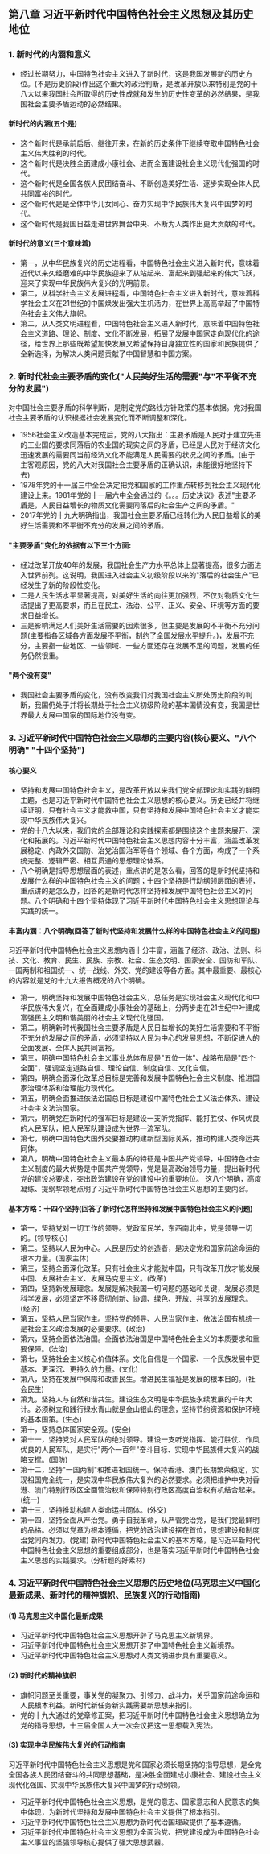 ## 第八章 习近平新时代中国特色社会主义思想及其历史地位
### 1. 新时代的内涵和意义
- 经过长期努力，中国特色社会主义进入了新时代，这是我国发展新的历史方位。(不是历史阶段)作出这个重大的政治判断，是改革开放以来特别是党的十八大以来我国社会所取得的历史性成就和发生的历史性变革的必然结果，是我国社会主要矛盾运动的必然结果。
#### 新时代的内涵(五个是)
- 这个新时代是承前启后、继往开来，在新的历史条件下继续夺取中国特色社会主义伟大胜利的时代。
- 这个新时代是决胜全面建成小康社会、进而全面建设社会主义现代化强国的时代。
- 这个新时代是全国各族人民团结奋斗、不断创造美好生活、逐步实现全体人民共同富裕的时代。
- 这个新时代是是全体中华儿女同心、奋力实现中华民族伟大复兴中国梦的时代。
- 这个新时代是我国日益走进世界舞台中央、不断为人类作出更大贡献的时代。
#### 新时代的意义(三个意味着)
- 第一，从中华民族复兴的历史进程看，中国特色社会主义进入新时代，意味着近代以来久经磨难的中华民族迎来了从站起来、富起来到强起来的伟大飞跃，迎来了实现中华民族伟大复兴的光明前景。
- 第二，从科学社会主义发展进程看，中国特色社会主义进入新时代，意味着科学社会主义在21世纪的中国焕发出强大生机活力，在世界上高高举起了中国特色社会主义伟大旗帜。
- 第二，从人类文明进程看，中国特色社会主义进入新时代，意味着中国特色社会主义道路、理论、制度、文化不断发展，拓展了发展中国家走向现代化的途径，给世界上那些既希望加快发展又希望保持自身独立性的国家和民族提供了全新选择，为解决人类问题贡献了中国智慧和中国方案。
### 2. 新时代社会主要矛盾的变化("人民美好生活的需要"与"不平衡不充分的发展")
对中国社会主要矛盾的科学判断，是制定党的路线方针政策的基本依据。党对我国社会主要矛盾的认识根据社会发展变化而不断调整和深化。
- 1956社会主义改造基本完成后，党的八大指出：主要矛盾是人民对于建立先进的工业国的要求同落后的农业国的现实之间的矛盾，已经是人民对于经济文化迅速发展的需要同当前经济文化不能满足人民需要的状况之间的矛盾。(由于主客观原因，党的八大对我国社会主要矛盾的正确认识，未能很好地坚持下去)
- 1978年党的十一届三中全会决定把党和国家的工作重点转移到社会主义现代化建设上来。1981年党的十一届六中全会通过的《。。。历史决议》表述"主要矛盾是，人民日益增长的物质文化需要同落后的社会生产之间的矛盾。"
- 2017年党的十九大明确指出，我国社会主要矛盾已经转化为人民日益增长的美好生活需要和不平衡不充分的发展之间的矛盾。
#### "主要矛盾"变化的依据有以下三个方面:
- 经过改革开放40年的发展，我国社会生产力水平总体上显著提高，很多方面进入世界前列。这说明，我国进入社会主义初级阶段以来的"落后的社会生产"已经发生了新的阶段性变化。
- 二是人民生活水平显著提高，对美好生活的向往更加强烈，不仅对物质文化生活提出了更高要求，而且在民主、法治、公平、正义、安全、环境等方面的要求日益增长。
- 三是影响满足人们美好生活需要的因素很多，但主要是发展的不平衡不充分问题(主要指各区域各方面发展不平衡，制约了全国发展水平提升。)，发展不充分，主要指一些地区、一些领域、一些方面还存在发展不足的问题，发展的任务仍然很重。
#### "两个没有变"
- 我国社会主要矛盾的变化，没有改变我们对我国社会主义所处历史阶段的判断，我国仍处于并将长期处于社会主义初级阶段的基本国情没有变，我国是世界最大发展中国家的国际地位没有变。
### 3. 习近平新时代中国特色社会主义思想的主要内容(核心要义、"八个明确" "十四个坚持")
#### 核心要义
- 坚持和发展中国特色社会主义，是改革开放以来我们党全部理论和实践的鲜明主题，也是习近平新时代中国特色社会主义思想的核心要义。历史已经并将继续证明，只有社会主义才能救中国，只有坚持和发展中国特色社会主义才能实现中华民族伟大复兴。
- 党的十八大以来，我们党的全部理论和实践探索都是围绕这个主题来展开、深化和拓展的。习近平新时代中国特色社会主义思想内容十分丰富，涵盖改革发展稳定、内政外交国防、治党治国治军等各个领域、各个方面，构成了一个系统完整、逻辑严密、相互贯通的思想理论体系。
- 八个明确是指导思想层面的表述，重点讲的是怎么看，回答的是新时代坚持和发展什么样的中国特色社会主义的问题；十四个坚持是行动纲领层面的表述，重点讲的是怎么办，回答的是新时代怎样坚持和发展中国特色社会主义的问题。八个明确和十四个坚持体现了习近平新时代中国特色社会主义思想理论与实践的统一。
#### 丰富内涵：八个明确(回答了新时代坚持和发展什么样的中国特色社会主义的问题)
习近平新时代中国特色社会主义思想内涵十分丰富，涵盖了经济、政治、法则、科技、文化、教育、民生、民族、宗教、社会、生态文明、国家安全、国防和军队、一国两制和祖国统一、统一战线、外交、党的建设等各方面。其中最重要、最核心的内容就是党的十九大报告概况的八个明确。
- 第一，明确坚持和发展中国特色社会主义，总任务是实现社会主义现代化和中华民族伟大复兴，在全面建成小康社会的基础上，分两步走在21世纪中叶建成富强民主文明和谐美丽的社会主义现代化强国。
- 第二，明确新时代我国社会主要矛盾是人民日益增长的美好生活需要和不平衡不充分的发展之间的矛盾，必须坚持以人民为中心的发展思想，不断促进人的全面发展、全体人民共同富裕。
- 第三，明确中国特色社会主义事业总体布局是"五位一体"、战略布局是"四个全面"，强调坚定道路自信、理论自信、制度自信、文化自信。
- 第四，明确全面深化改革总目标是完善和发展中国特色社会主义制度、推进国家治理体系和治理能力现代化。
- 第五，明确全面推进依法治国总目标是建设中国特色社会主义法治体系、建设社会主义法治国家。
- 第六，明确党在新时代的强军目标是建设一支听党指挥、能打胜仗、作风优良的人民军队，把人民军队建设成为世界一流军队。
- 第七，明确中国特色大国外交要推动构建新型国际关系，推动构建人类命运共同体。
- 第八，明确中国特色社会主义最本质的特征是中国共产党领导，中国特色社会主义制度的最大优势是中国共产党领导，党是最高政治领导力量，提出新时代党的建设总要求，突出政治建设在党的建设中的重要地位。
这八个明确，高度凝练、提纲挈领地点明了习近平新时代中国特色社会主义思想的主要内容。
#### 基本方略：十四个坚持(回答了新时代怎样坚持和发展中国特色社会主义的问题)
- 第一，坚持党对一切工作的领导。党政军民学，东西南北中，党是领导一切的。(领导核心)
- 第二。坚持以人民为中心。人民是历史的创造者，是决定党和国家前途命运的根本力量。(国家主体)
- 第三，坚持全面深化改革。只有社会主义才能就中国，只有改革开放才能发展中国、发展社会主义、发展马克思主义。(改革)
- 第四，坚持新发展理念。发展是解决我国一切问题的基础和关键，发展必须是科学发展，必须坚定不移贯彻创新、协调、绿色、开放、共享的发展理念。(经济)
- 第五，坚持人民当家作主。坚持党的领导、人民当家作主、依法治国有机统一是社会主义政治发展的必要要求。(政治)
- 第六，坚持全面依法治国。全面依法治国是中国特色社会主义的本质要求和重要保障。(法治)
- 第七，坚持社会主义核心价值体系。文化自信是一个国家、一个民族发展中更基本、更深沉、更持久的力量。(文化)
- 第八，坚持在发展中保障和改善民生。增进民生福祉是发展的根本目的。(社会民生)
- 第九，坚持人与自然和谐共生。建设生态文明是中华民族永续发展的千年大计。必须树立和践行绿水青山就是金山银山的理念，坚持节约资源和保护环境的基本国策。(生态)
- 第十，坚持总体国家安全观。(安全)
- 第十一，坚持党对人民军队的绝对领导。建设一支听党指挥、能打胜仗、作风优良的人民军队，是实行"两个一百年"奋斗目标、实现中华民族伟大复兴的战略支撑。(国防)
- 第十二，坚持"一国两制"和推进祖国统一。保持香港、澳门长期繁荣稳定，实现祖国完全统一，是实现中华民族伟大复兴的必然要求。必须把维护中央对香港、澳门特别行政区全面管治权和保障特别行政区高度自治权有机结合起来。(统一)
- 第十三，坚持推动构建人类命运共同体。(外交)
- 第十四，坚持全面从严治党。勇于自我革命，从严管党治党，是我们党最鲜明的品格。必须以党章为根本遵循，把党的政治建设摆在首位，思想建设和制度治党同向发力。(党建)
新时代中国特色社会主义的基本方略，是习近平新时代中国特色社会主义思想的重要组成部分，也是落实习近平新时代中国特色社会主义思想的实践要求。(分析题的好素材)
### 4. 习近平新时代中国特色社会主义思想的历史地位(马克思主义中国化最新成果、新时代的精神旗帜、民族复兴的行动指南)
#### (1) 马克思主义中国化最新成果
- 习近平新时代中国特色社会主义思想开辟了马克思主义新境界。
- 习近平新时代中国特色社会主义思想开辟了中国特色社会主义新境界。
- 习近平新时代中国特色社会主义思想对人类文明进步具有重要意义。
#### (2) 新时代的精神旗帜
- 旗帜问题至关重要，事关党的凝聚力、引领力、战斗力，关乎国家前途命运和人民根本利益。新时代新任务新实践需要新思想来指引。
- 党的十九大通过的党章修正案，把习近平新时代中国特色社会主义思想确立为党的指导思想，十三届全国人大一次会议把这一思想载入宪法。
#### (3) 实现中华民族伟大复兴的行动指南
习近平新时代中国特色社会主义思想是党和国家必须长期坚持的指导思想，是全党全国各族人民团结奋斗的共同思想基础，是决胜全面建成小康社会、建设社会主义现代化强国、实现中华民族伟大复兴中国梦的行动纲领。
- 习近平新时代中国特色社会主义思想，是党的意志、国家意志和人民意志的集中体现，为新时代坚持和发展中国特色社会主义提供了根本指引。
- 习近平新时代中国特色社会主义思想为新时代治国理政提供了基本遵循。
- 习近平新时代中国特色社会主义思想为全面治党、把党建设成为中国特色社会主义事业的坚强领导核心提供了强大思想武器。